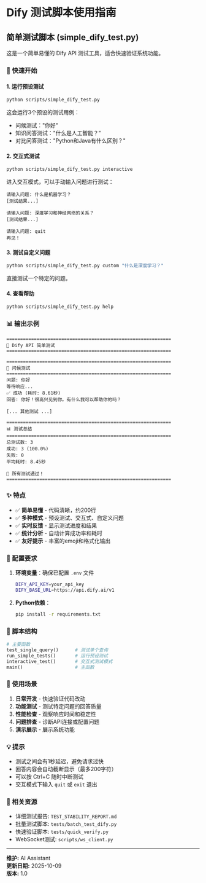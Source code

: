 # Dify 测试脚本使用指南

## 简单测试脚本 (simple_dify_test.py)

这是一个简单易懂的 Dify API 测试工具，适合快速验证系统功能。

### 🚀 快速开始

#### 1. 运行预设测试

```bash
python scripts/simple_dify_test.py
```

这会运行3个预设的测试用例：
- 问候测试："你好"
- 知识问答测试："什么是人工智能？"
- 对比问答测试："Python和Java有什么区别？"

#### 2. 交互式测试

```bash
python scripts/simple_dify_test.py interactive
```

进入交互模式，可以手动输入问题进行测试：

```
请输入问题: 什么是机器学习？
[测试结果...]

请输入问题: 深度学习和神经网络的关系？
[测试结果...]

请输入问题: quit
再见！
```

#### 3. 测试自定义问题

```bash
python scripts/simple_dify_test.py custom "什么是深度学习？"
```

直接测试一个特定的问题。

#### 4. 查看帮助

```bash
python scripts/simple_dify_test.py help
```

### 📊 输出示例

```
============================================================
🚀 Dify API 简单测试
============================================================

============================================================
📝 问候测试
============================================================
问题: 你好
等待响应...
✅ 成功 (耗时: 8.61秒)
回答: 你好！很高兴见到你。有什么我可以帮助你的吗？

[... 其他测试 ...]

============================================================
📊 测试总结
============================================================
总测试数: 3
成功: 3 (100.0%)
失败: 0
平均耗时: 8.45秒

🎉 所有测试通过！
============================================================
```

### ✨ 特点

- ✅ **简单易懂** - 代码清晰，约200行
- ✅ **多种模式** - 预设测试、交互式、自定义问题
- ✅ **实时反馈** - 显示测试进度和结果
- ✅ **统计分析** - 自动计算成功率和耗时
- ✅ **友好提示** - 丰富的emoji和格式化输出

### 🔧 配置要求

1. **环境变量**：确保已配置 `.env` 文件
   ```bash
   DIFY_API_KEY=your_api_key
   DIFY_BASE_URL=https://api.dify.ai/v1
   ```

2. **Python依赖**：
   ```bash
   pip install -r requirements.txt
   ```

### 📝 脚本结构

```python
# 主要函数
test_single_query()      # 测试单个查询
run_simple_tests()       # 运行预设测试
interactive_test()       # 交互式测试模式
main()                   # 主函数
```

### 🎯 使用场景

1. **日常开发** - 快速验证代码改动
2. **功能测试** - 测试特定问题的回答质量
3. **性能检查** - 观察响应时间和稳定性
4. **问题排查** - 诊断API连接或配置问题
5. **演示展示** - 展示系统功能

### 💡 提示

- 测试之间会有1秒延迟，避免请求过快
- 回答内容会自动截断显示（最多200字符）
- 可以按 Ctrl+C 随时中断测试
- 交互模式下输入 `quit` 或 `exit` 退出

### 🔗 相关资源

- 详细测试报告: `TEST_STABILITY_REPORT.md`
- 批量测试脚本: `tests/batch_test_dify.py`
- 快速验证脚本: `tests/quick_verify.py`
- WebSocket测试: `scripts/ws_client.py`

---

**维护:** AI Assistant  
**更新日期:** 2025-10-09  
**版本:** 1.0


